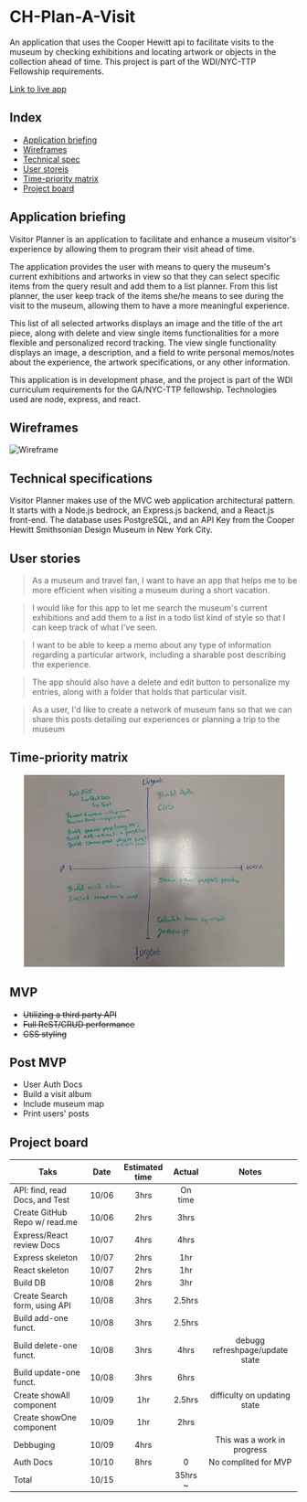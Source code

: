 # CH-Plan-A-Visit
An application that uses the Cooper Hewitt api to facilitate visits to the museum by checking exhibitions and locating artwork or objects in the collection ahead of time. This project is part of the WDI/NYC-TTP Fellowship requirements.

[Link to live app](https://quiet-reef-82829.herokuapp.com/)

Index
-------------------------------------
- [Application briefing](#appkication-briefing)
- [Wireframes](#wireframes)
- [Technical spec](#technical-specifications)
- [User storeis](#user-stories)
- [Time-priority matrix](#time-priority-matrix)
- [Project board](#project-board)

Application briefing
-------------------------------------

Visitor Planner is an application to facilitate and enhance a museum visitor's experience by allowing them to program their visit ahead of time.

The application provides the user with means to query the museum's current exhibitions and artworks in view so that they can select specific items from the query result and add them to a list planner. From this list planner, the user keep track of the items she/he means to see during the visit to the museum, allowing them to have a more meaningful experience.

This list of all selected artworks displays an image and the title of the art piece, along with delete and view single items functionalities for a more flexible and personalized record tracking. The view single functionality displays an image, a description, and a field to write personal memos/notes about the experience, the artwork specifications, or any other information.

This application is in development phase, and the project is part of the WDI curriculum requirements for the GA/NYC-TTP fellowship. Technologies used are node, express, and react.

Wireframes
----------
![Wireframe](https://github.com/FelipeAtGA/Project4-Museum-visitor-planner/blob/master/readme_images/wireframes.png)

Technical specifications
------------------------
Visitor Planner makes use of the MVC web application architectural pattern. It starts with a Node.js bedrock, an Express.js backend, and a React.js front-end. The database uses PostgreSQL, and an API Key from the Cooper Hewitt Smithsonian Design Museum in New York City.

User stories
------------
>As a museum and travel fan, I want to have an app that helps me to be more efficient when visiting a museum during a short vacation.


>I would like for this app to let me search the museum's current exhibitions and add them to a list in a todo list kind of style so that I can keep track of what I've seen.


>I want to be able to keep a memo about any type of information regarding a particular artwork, including a sharable post describing the experience.


> The app should also have a delete and edit button to personalize my entries, along with a folder that holds that particular visit.


>As a user, I'd like to create a network of museum fans so that we can share this posts detailing our experiences or planning a trip to the museum

Time-priority matrix
--------------------
![Time-priority matrix](https://github.com/FelipeAtGA/CH-Plan-A-Visit/blob/master/readme_images/time-priority-matirx.png)

MVP
-------------
* ~~Utilizing a third party API~~
* ~~Full ReST/CRUD performance~~
* ~~CSS styling~~

Post MVP
-------------
* User Auth Docs
* Build a visit album
* Include museum map
* Print users' posts

Project board
-------------
| Taks                          | Date  | Estimated time| Actual | Notes |
| -------------                 |:-----:| :------------:|:------:|:-----:|
| API: find, read Docs, and Test| 10/06 | 3hrs          |On time |       |
| Create GitHub Repo w/ read.me | 10/06 | 2hrs          |3hrs    |       |
| Express/React review Docs     | 10/07 | 4hrs          |4hrs    |       |
| Express skeleton              | 10/07 | 2hrs          |1hr     |
| React skeleton                | 10/07 | 2hrs          |1hr     |
| Build DB                      | 10/08 | 2hrs          |3hr     |
| Create Search form, using API | 10/08 | 3hrs          |2.5hrs  |
| Build add-one funct.          | 10/08 | 3hrs          |2.5hrs  |
| Build delete-one funct.       | 10/08 | 3hrs          |4hrs    | debugg refreshpage/update state
| Build update-one funct.       | 10/08 | 3hrs          |6hrs    |
| Create showAll component      | 10/09 | 1hr           |2.5hrs  |difficulty on updating state |
| Create showOne component      | 10/09 | 1hr           |2hrs    |
| Debbuging                     | 10/09 | 4hrs          |        |This was a work in progress
| Auth Docs                     | 10/10 | 8hrs          |0       |No complited for MVP
| Total                         | 10/15 |               |35hrs ~ |
